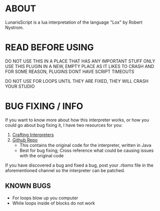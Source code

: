 # ABOUT

LunarisScript is a lua interpretation of the language "Lox" by Robert Nystrom.

# READ BEFORE USING

DO NOT USE THIS IN A PLACE THAT HAS ANY IMPORTANT STUFF
ONLY USE THIS PLUGIN IN A NEW, EMPTY PLACE AS IT LIKES TO CRASH
AND FOR SOME REASON, PLUGINS DONT HAVE SCRIPT TIMEOUTS

DO NOT USE FOR LOOPS UNTIL THEY ARE FIXED, THEY WILL CRASH YOUR STUDIO

# BUG FIXING / INFO

If you want to know more about how this interpreter works, or how you could go about bug fixing it, I have two resources for you:
1. [Crafting Interpreters](https://craftinginterpreters.com/a-tree-walk-interpreter.html)
2. [Github Repo](https://github.com/munificent/craftinginterpreters/tree/01e6f5b8f3e5dfa65674c2f9cf4700d73ab41cf8/java/com/craftinginterpreters/lox)
   - This contains the original code for the interpreter, written in Java
   - Best for bug fixing; Cross reference what could be causing issues with the original code

If you have discovered a bug and fixed a bug, post your .rbxmx file in the aforementioned channel so the interpreter can be patched.

## KNOWN BUGS

- For loops blow up you computer
- While loops inside of blocks do not work
